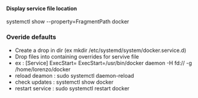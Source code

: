 #### Display service file location
systemctl show --property=FragmentPath docker

### Overide defaults
- Create a drop in dir (ex mkdir /etc/systemd/system/docker.service.d)
- Drop files into containing overrides for servive file
- ex : [Service]
ExecStart=
ExecStart=/usr/bin/docker daemon -H fd:// -g /home/lorenzo/docker
- reload deamon : sudo systemctl daemon-reload
- check updates : systemctl show docker
- restart service : sudo systemctl restart docker
